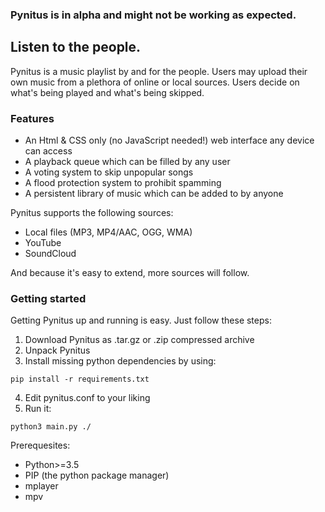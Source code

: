 ### Pynitus is in alpha and might not be working as expected.

## Listen to the people.

Pynitus is a music playlist by and for the people. Users may upload their own music from a plethora of online or local sources. Users decide on what's being played and what's being skipped.

### Features

- An Html & CSS only (no JavaScript needed!) web interface any device can access
- A playback queue which can be filled by any user
- A voting system to skip unpopular songs
- A flood protection system to prohibit spamming
- A persistent library of music which can be added to by anyone

Pynitus supports the following sources:

- Local files (MP3, MP4/AAC, OGG, WMA)
- YouTube
- SoundCloud

And because it's easy to extend, more sources will follow.

### Getting started

Getting Pynitus up and running is easy. Just follow these steps:

1. Download Pynitus as .tar.gz or .zip compressed archive
2. Unpack Pynitus
3. Install missing python dependencies by using:
```
pip install -r requirements.txt

```
4. Edit pynitus.conf to your liking
5. Run it:
```
python3 main.py ./
```

Prerequesites:

- Python>=3.5
- PIP (the python package manager)
- mplayer
- mpv
